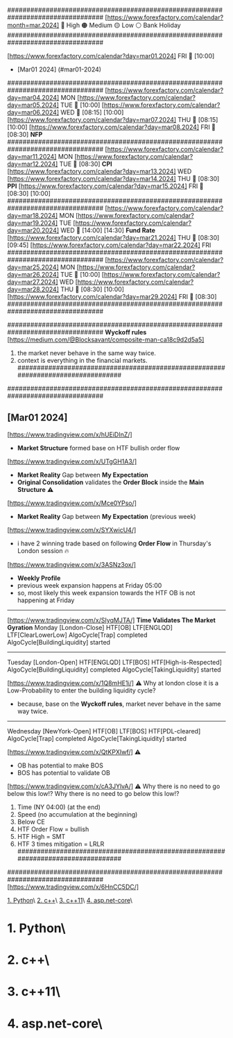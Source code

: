 #################################################################################
[https://www.forexfactory.com/calendar?month=mar.2024]
🔴 High 🟠 Medium 🟡 Low ⚪ Bank Holiday
#################################################################################


[https://www.forexfactory.com/calendar?day=mar01.2024] FRI 🔴  [10:00]
- [Mar01 2024] (#mar01-2024)

#################################################################################
[https://www.forexfactory.com/calendar?day=mar04.2024] MON
[https://www.forexfactory.com/calendar?day=mar05.2024] TUE 🔴 [10:00]
[https://www.forexfactory.com/calendar?day=mar06.2024] WED 🔴 [08:15] [10:00]
[https://www.forexfactory.com/calendar?day=mar07.2024] THU 🔴 [08:15] [10:00]
[https://www.forexfactory.com/calendar?day=mar08.2024] FRI 🔴 [08:30] **NFP**
#################################################################################
[https://www.forexfactory.com/calendar?day=mar11.2024] MON
[https://www.forexfactory.com/calendar?day=mar12.2024] TUE 🔴 [08:30] **CPI**
[https://www.forexfactory.com/calendar?day=mar13.2024] WED
[https://www.forexfactory.com/calendar?day=mar14.2024] THU 🔴 [08:30] **PPI**
[https://www.forexfactory.com/calendar?day=mar15.2024] FRI 🔴 [08:30] [10:00]
#################################################################################
[https://www.forexfactory.com/calendar?day=mar18.2024] MON
[https://www.forexfactory.com/calendar?day=mar19.2024] TUE
[https://www.forexfactory.com/calendar?day=mar20.2024] WED 🔴 [14:00] [14:30] **Fund Rate**
[https://www.forexfactory.com/calendar?day=mar21.2024] THU 🔴 [08:30] [09:45]
[https://www.forexfactory.com/calendar?day=mar22.2024] FRI
#################################################################################
[https://www.forexfactory.com/calendar?day=mar25.2024] MON
[https://www.forexfactory.com/calendar?day=mar26.2024] TUE 🔴 [10:00]
[https://www.forexfactory.com/calendar?day=mar27.2024] WED
[https://www.forexfactory.com/calendar?day=mar28.2024] THU 🔴 [08:30] [10:00]
[https://www.forexfactory.com/calendar?day=mar29.2024] FRI 🔴 [08:30]
#################################################################################

#################################################################################
**Wyckoff rules** 
[https://medium.com/@Blocksavant/composite-man-ca18c9d2d5a5]
1. the market never behave in the same way twice. 
2. context is everything in the financial markets.
#################################################################################

#################################################################################
## [Mar01 2024]

[https://www.tradingview.com/x/hUEiDInZ/] 
- **Market Structure** formed base on HTF bullish order flow

[https://www.tradingview.com/x/UTgGH1A3/] 
- **Market Reality** Gap between **My Expectation** 
- **Original Consolidation** validates the **Order Block** inside the **Main Structure** ⚠️

[https://www.tradingview.com/x/Mce0YPso/] 
- **Market Reality** Gap between **My Expectation** (previous week)

[https://www.tradingview.com/x/SYXwicU4/]  
- i have 2 winning trade based on following **Order Flow** in Thursday's London session 🔥

[https://www.tradingview.com/x/3ASNz3ox/] 
- **Weekly Profile** 
- previous week expansion happens at Friday 05:00
- so, most likely this week expansion towards the HTF OB is not happening at Friday


----------------------
[https://www.tradingview.com/x/SIyqMJTA/] **Time Validates The Market Gyration**
Monday [London-Close]
HTF[OB] 
LTF[ENGLQD] 
LTF[ClearLowerLow]
AlgoCycle[Trap] completed
AlgoCycle[BuildingLiquidity] started

-----------
Tuesday [London-Open] 
HTF[ENGLQD] 
LTF[BOS]
HTF[High-is-Respected] 
AlgoCycle[BuildingLiquidity] completed
AlgoCycle[TakingLiquidity] started

[https://www.tradingview.com/x/1Q8mHE1i/] ⚠️
 Why at london close it is a Low-Probability to enter the building liquidity cycle?
- because, base on the **Wyckoff rules**, market never behave in the same way twice. 

-----------
Wednesday [NewYork-Open]
HTF[OB] 
LTF[BOS]
HTF[PDL-cleared] 
AlgoCycle[Trap] completed
AlgoCycle[TakingLiquidity] started


[https://www.tradingview.com/x/QtKPXIwf/] ⚠️
- OB has potential to make BOS 
- BOS has potential to validate OB

[https://www.tradingview.com/x/cA3JYlvA/] ⚠️
Why there is no need to go below this low!?
Why there is no need to go below this low!?
1. Time (NY 04:00) (at the end)
2. Speed (no accumulation at the beginning)
3. Below CE
4. HTF Order Flow = bullish
5. HTF High = SMT
6. HTF 3 times mitigation = LRLR
#################################################################################


#################################################################################
[https://www.tradingview.com/x/6HnCC5DC/]



[1. Python](#1-python)\\
[2. c++](#2-c)\\
[3. c++11](#3-c11)\\
[4. asp.net-core](#4-aspnet-core)\\

# 1. Python\\

# 2. c++\\

# 3. c++11\\

# 4. asp.net-core\\